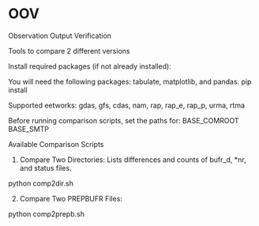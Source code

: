 # OOV
Observation Output Verification

Tools to compare 2 different versions

Install required packages (if not already installed):

You will need the following packages: tabulate, matplotlib, and pandas.
pip install <package>

Supported eetworks: gdas, gfs, cdas, nam, rap, rap_e, rap_p, urma, rtma 

Before running comparison scripts, set the paths for: 
BASE_COMROOT
BASE_SMTP

Available Comparison Scripts

1. Compare Two Directories:
Lists differences and counts of bufr_d, *nr, and status files.

python comp2dir.sh <network> <yyyymmdd>

2. Compare Two PREPBUFR Files:

python comp2prepb.sh <network> <yyyymmdd>

